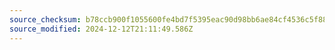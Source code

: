 ```yaml
---
source_checksum: b78ccb900f1055600fe4bd7f5395eac90d98bb6ae84cf4536c5f883b40cf7c8a
source_modified: 2024-12-12T21:11:49.586Z
---
```


